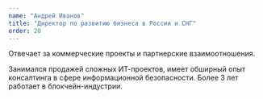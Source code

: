 ```yaml
---
name: "Андрей Иванов"
title: "Директор по развитию бизнеса в России и СНГ"
order: 20
---
```


Отвечает за коммерческие проекты и партнерские взаимоотношения.

Занимался продажей сложных ИТ-проектов, имеет обширный опыт консалтинга в сфере информационной безопасности. Более 3 лет работает в блокчейн-индустрии.
